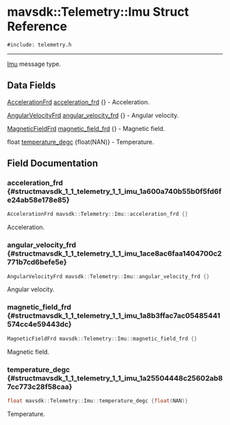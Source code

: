 # mavsdk::Telemetry::Imu Struct Reference
`#include: telemetry.h`

----


[Imu](structmavsdk_1_1_telemetry_1_1_imu.md) message type. 


## Data Fields


[AccelerationFrd](structmavsdk_1_1_telemetry_1_1_acceleration_frd.md) [acceleration_frd](#structmavsdk_1_1_telemetry_1_1_imu_1a600a740b55b0f5fd6fe24ab58e178e85) {} - Acceleration.

[AngularVelocityFrd](structmavsdk_1_1_telemetry_1_1_angular_velocity_frd.md) [angular_velocity_frd](#structmavsdk_1_1_telemetry_1_1_imu_1ace8ac6faa1404700c2771b7cd6befe5e) {} - Angular velocity.

[MagneticFieldFrd](structmavsdk_1_1_telemetry_1_1_magnetic_field_frd.md) [magnetic_field_frd](#structmavsdk_1_1_telemetry_1_1_imu_1a8b3ffac7ac05485441574cc4e59443dc) {} - Magnetic field.

float [temperature_degc](#structmavsdk_1_1_telemetry_1_1_imu_1a25504448c25602ab87cc773c28f58caa) {float(NAN)} - Temperature.


## Field Documentation


### acceleration_frd {#structmavsdk_1_1_telemetry_1_1_imu_1a600a740b55b0f5fd6fe24ab58e178e85}

```cpp
AccelerationFrd mavsdk::Telemetry::Imu::acceleration_frd {}
```


Acceleration.


### angular_velocity_frd {#structmavsdk_1_1_telemetry_1_1_imu_1ace8ac6faa1404700c2771b7cd6befe5e}

```cpp
AngularVelocityFrd mavsdk::Telemetry::Imu::angular_velocity_frd {}
```


Angular velocity.


### magnetic_field_frd {#structmavsdk_1_1_telemetry_1_1_imu_1a8b3ffac7ac05485441574cc4e59443dc}

```cpp
MagneticFieldFrd mavsdk::Telemetry::Imu::magnetic_field_frd {}
```


Magnetic field.


### temperature_degc {#structmavsdk_1_1_telemetry_1_1_imu_1a25504448c25602ab87cc773c28f58caa}

```cpp
float mavsdk::Telemetry::Imu::temperature_degc {float(NAN)}
```


Temperature.


